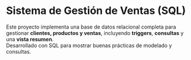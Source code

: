 #  Sistema de Gestión de Ventas (SQL)

Este proyecto implementa una base de datos relacional completa para gestionar **clientes, productos y ventas**, incluyendo **triggers**, **consultas** y una **vista resumen**.  
Desarrollado con SQL para mostrar buenas prácticas de modelado y consultas.


